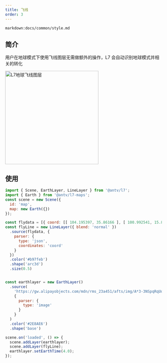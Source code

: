 ```yaml
---
title: 飞线
order: 3
---
```


`markdown:docs/common/style.md`

## 简介

用户在地球模式下使用飞线图层无需做额外的操作，L7 会自动识别地球模式并相关的转化

<img src="https://gw.alipayobjects.com/mdn/rms_816329/afts/img/A*4ZCnQaH_nLIAAAAAAAAAAAAAARQnAQ" alt="L7地球飞线图层" width="300" height="300">

## 使用

```javascript
import { Scene, EarthLayer, LineLayer } from '@antv/l7';
import { Earth } from '@antv/l7-maps';
const scene = new Scene({
  id: 'map',
  map: new Earth({})
});

const flydata = [{ coord: [[ 104.195397, 35.86166 ], [ 100.992541, 15.870032 ]] }];
const flyLine = new LineLayer({ blend: 'normal' })
  .source(flydata, {
    parser: {
      type: 'json',
      coordinates: 'coord'
    }
  })
  .color('#b97feb')
  .shape('arc3d')
  .size(0.5)


const earthlayer = new EarthLayer()
  .source(
    'https://gw.alipayobjects.com/mdn/rms_23a451/afts/img/A*3-3NSpqRqUoAAAAAAAAAAAAAARQnAQ',
    {
      parser: {
        type: 'image'
      }
    }
  )
  .color('#2E8AE6')
  .shape('base')

scene.on('loaded', () => {
  scene.addLayer(earthlayer);
  scene.addLayer(flyLine);
  earthlayer.setEarthTime(4.0);
});
```
